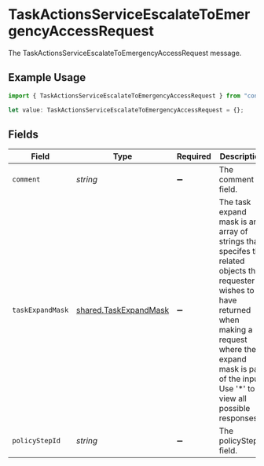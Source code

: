 # TaskActionsServiceEscalateToEmergencyAccessRequest

The TaskActionsServiceEscalateToEmergencyAccessRequest message.

## Example Usage

```typescript
import { TaskActionsServiceEscalateToEmergencyAccessRequest } from "conductorone-sdk-typescript/sdk/models/shared";

let value: TaskActionsServiceEscalateToEmergencyAccessRequest = {};
```

## Fields

| Field                                                                                                                                                                                                                         | Type                                                                                                                                                                                                                          | Required                                                                                                                                                                                                                      | Description                                                                                                                                                                                                                   |
| ----------------------------------------------------------------------------------------------------------------------------------------------------------------------------------------------------------------------------- | ----------------------------------------------------------------------------------------------------------------------------------------------------------------------------------------------------------------------------- | ----------------------------------------------------------------------------------------------------------------------------------------------------------------------------------------------------------------------------- | ----------------------------------------------------------------------------------------------------------------------------------------------------------------------------------------------------------------------------- |
| `comment`                                                                                                                                                                                                                     | *string*                                                                                                                                                                                                                      | :heavy_minus_sign:                                                                                                                                                                                                            | The comment field.                                                                                                                                                                                                            |
| `taskExpandMask`                                                                                                                                                                                                              | [shared.TaskExpandMask](../../../sdk/models/shared/taskexpandmask.md)                                                                                                                                                         | :heavy_minus_sign:                                                                                                                                                                                                            | The task expand mask is an array of strings that specifes the related objects the requester wishes to have returned when making a request where the expand mask is part of the input. Use '*' to view all possible responses. |
| `policyStepId`                                                                                                                                                                                                                | *string*                                                                                                                                                                                                                      | :heavy_minus_sign:                                                                                                                                                                                                            | The policyStepId field.                                                                                                                                                                                                       |